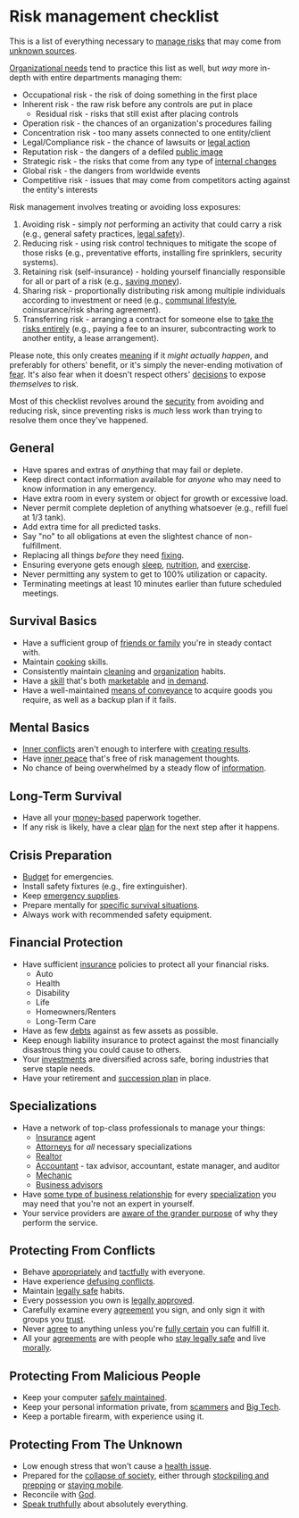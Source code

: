 
# Risk management checklist

This is a list of everything necessary to [manage risks](safety.md) that may come from [unknown sources](unknown.md).

[Organizational needs](mgmt-1_why.md) tend to practice this list as well, but *way* more in-depth with entire departments managing them:

- Occupational risk - the risk of doing something in the first place
- Inherent risk - the raw risk before any controls are put in place
  - Residual risk - risks that still exist after placing controls
- Operation risk - the chances of an organization's procedures failing
- Concentration risk - too many assets connected to one entity/client
- Legal/Compliance risk - the chance of lawsuits or [legal action](legal-safety.md)
- Reputation risk - the dangers of a defiled [public image](image.md)
- Strategic risk - the risks that come from any type of [internal changes](mgmt-7_changes.md)
- Global risk - the dangers from worldwide events
- Competitive risk - issues that may come from competitors acting against the entity's interests

Risk management involves treating or avoiding loss exposures:

1. Avoiding risk - simply *not* performing an activity that could carry a risk (e.g., general safety practices, [legal safety](legal-safety.md)).
2. Reducing risk - using risk control techniques to mitigate the scope of those risks (e.g., preventative efforts, installing fire sprinklers, security systems).
3. Retaining risk (self-insurance) - holding yourself financially responsible for all or part of a risk (e.g., [saving money](money-4_spending.md)).
4. Sharing risk - proportionally distributing risk among multiple individuals according to investment or need (e.g., [communal lifestyle](home-homestead.md), coinsurance/risk sharing agreement).
5. Transferring risk - arranging a contract for someone else to [take the risks entirely](insurance.md) (e.g., paying a fee to an insurer, subcontracting work to another entity, a lease arrangement).

Please note, this only creates [meaning](meaning.md) if it *might actually happen*, and preferably for others' benefit, or it's simply the never-ending motivation of [fear](mind-feelings-fear.md). It's also fear when it doesn't respect others' [decisions](decisions.md) to expose *themselves* to risk.

Most of this checklist revolves around the [security](safety-security.md) from avoiding and reducing risk, since preventing risks is *much* less work than trying to resolve them once they've happened.

## General

- Have spares and extras of *anything* that may fail or deplete.
- Keep direct contact information available for *anyone* who may need to know information in any emergency.
- Have extra room in every system or object for growth or excessive load.
- Never permit complete depletion of anything whatsoever (e.g., refill fuel at 1/3 tank).
- Add extra time for all predicted tasks.
- Say "no" to all obligations at even the slightest chance of non-fulfillment.
- Replacing all things *before* they need [fixing](fix.md).
- Ensuring everyone gets enough [sleep](sleep.md), [nutrition](body-2_diet.md), and [exercise](body-3_exercise.md).
- Never permitting any system to get to 100% utilization or capacity.
- Terminating meetings at least 10 minutes earlier than future scheduled meetings.

## Survival Basics

- Have a sufficient group of [friends or family](people-4_friends.md) you're in steady contact with.
- Maintain [cooking](cooking.md) skills.
- Consistently maintain [cleaning](home-housekeeping.md) and [organization](organization.md) habits.
- Have a [skill](jobs-1_why.md) that's both [marketable](marketing.md) and [in demand](economics.md).
- Have a well-maintained [means of conveyance](autos.md) to acquire goods you require, as well as a backup plan if it fails.

## Mental Basics

- [Inner conflicts](conflicts-inner.md) aren't enough to interfere with [creating results](mind-creativity-results.md).
- Have [inner peace](mind-feelings-happiness.md) that's free of risk management thoughts.
- No chance of being overwhelmed by a steady flow of [information](information.md).

## Long-Term Survival

- Have all your [money-based](accounting.md) paperwork together.
- If any risk is likely, have a clear [plan](imagination.md) for the next step after it happens.

## Crisis Preparation

- [Budget](money-3_budget.md) for emergencies.
- Install safety fixtures (e.g., fire extinguisher).
- Keep [emergency supplies](hardship-disaster-checklist.md).
- Prepare mentally for [specific survival situations](hardship-disaster-survival.md).
- Always work with recommended safety equipment.

## Financial Protection

- Have sufficient [insurance](insurance.md) policies to protect all your financial risks.
  - Auto
  - Health
  - Disability
  - Life
  - Homeowners/Renters
  - Long-Term Care
- Have as few [debts](money-2_debt.md) against as few assets as possible.
- Keep enough liability insurance to protect against the most financially disastrous thing you could cause to others.
- Your [investments](money-investing.md) are diversified across safe, boring industries that serve staple needs.
- Have your retirement and [succession plan](hardship-death.md) in place.

## Specializations

- Have a network of top-class professionals to manage your things:
  - [Insurance](insurance.md) agent
  - [Attorneys](legal-safety.md) for *all* necessary specializations
  - [Realtor](home-buysell.md)
  - [Accountant](accounting.md) - tax advisor, accountant, estate manager, and auditor
  - [Mechanic](autos.md)
  - [Business advisors](mgmt-1_why.md)
- Have [some type of business relationship](professionals.md) for every [specialization](jobs-specialization.md) you may need that you're not an expert in yourself.
- Your service providers are [aware of the grander purpose](https://gainedin.site/idiot/) of why they perform the service.

## Protecting From Conflicts

- Behave [appropriately](people-rules.md) and [tactfully](people-3_respect.md) with everyone.
- Have experience [defusing conflicts](people-5_conflicts.md).
- Maintain [legally safe](legal-safety.md) habits.
- Every possession you own is [legally approved](legal-doctrines.md).
- Carefully examine every [agreement](people-contracts.md) you sign, and only sign it with groups you [trust](understanding-certainty.md).
- Never [agree](people-contracts.md) to anything unless you're [fully certain](understanding-certainty.md) you can fulfill it.
- All your [agreements](people-contracts.md) are with people who [stay legally safe](legal-safety.md) and live [morally](morality.md).

## Protecting From Malicious People

- Keep your computer [safely maintained](computers-cysec.md).
- Keep your personal information private, from [scammers](social-engineering.md) and [Big Tech](faang.md).
- Keep a portable firearm, with experience using it.

## Protecting From The Unknown

- Low enough stress that won't cause a [health issue](body-4_health.md).
- Prepared for the [collapse of society](hardship-disaster-2), either through [stockpiling and prepping](hardship-disaster-3_long-stay.md) or [staying mobile](hardship-disaster-3_long-go.md).
- Reconcile with [God](god.md).
- [Speak truthfully](people-lying.md) about absolutely everything.

